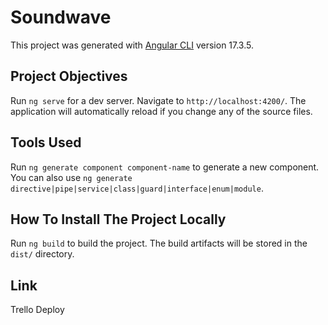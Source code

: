 # Soundwave

This project was generated with [Angular CLI](https://github.com/angular/angular-cli) version 17.3.5.

## Project Objectives

Run `ng serve` for a dev server. Navigate to `http://localhost:4200/`. The application will automatically reload if you change any of the source files.

## Tools Used

Run `ng generate component component-name` to generate a new component. You can also use `ng generate directive|pipe|service|class|guard|interface|enum|module`.

## How To Install The Project Locally

Run `ng build` to build the project. The build artifacts will be stored in the `dist/` directory.

## Link

Trello
Deploy